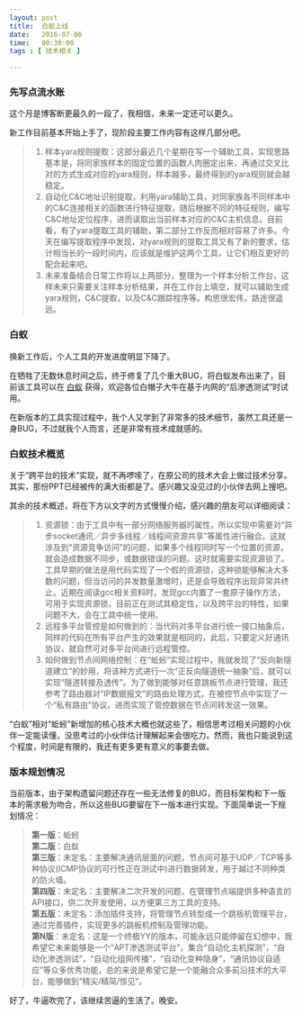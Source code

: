 ```yaml
---
layout: post
title:  白蚁上线
date:   2016-07-06
time:   00:30:00
tags : [ 技术相关 ]

---
```


### 先写点流水账
这个月是博客断更最久的一段了，我相信，未来一定还可以更久。

新工作目前基本开始上手了，现阶段主要工作内容有这样几部分吧。

> 1. 样本yara规则提取：这部分最近几个星期在写一个辅助工具，实现思路基本是，将同家族样本的固定位置的函数人肉圈定出来，再通过交叉比对的方式生成对应的yara规则，样本越多，最终得到的yara规则就会越稳定。  
> 2. 自动化C&C地址识别提取，利用yara辅助工具，对同家族各不同样本中的C&C连接相关的函数进行特征提取，随后根据不同的特征规则，编写C&C地址定位程序，进而读取出当前样本对应的C&C主机信息。目前看，有了yara提取工具的辅助，第二部分工作反而相对容易了许多。今天在编写提取程序中发现，对yara规则的提取工具又有了新的要求，估计相当长的一段时间内，应该就是维护这两个工具，让它们相互更好的配合起来吧。  
> 3. 未来准备结合日常工作将以上两部分，整理为一个样本分析工作台，这样未来只需要关注样本分析结果，并在工作台上填空，就可以辅助生成yara规则，C&C提取，以及C&C跟踪程序等。构思很宏伟，路途很遥远。

### 白蚁

换新工作后，个人工具的开发进度明显下降了。

在牺牲了无数休息时间之后，终于修复了几个重大BUG，将白蚁发布出来了，目前该工具可以在 [白蚁](http://www.rootkiter.com/Termite/) 获得，欢迎各位白帽子大牛在基于内网的“后渗透测试”时试用。

在新版本的工具实现过程中，我个人又学到了非常多的技术细节，虽然工具还是一身BUG，不过就我个人而言，还是非常有技术成就感的。

### 白蚁技术概览

关于“跨平台的技术”实现，就不再啰嗦了，在原公司的技术大会上做过技术分享。其实，那份PPT已经被传的满大街都是了。感兴趣又没见过的小伙伴去网上搜吧。

其余的技术概述，将在下方以文字的方式慢慢介绍，感兴趣的朋友可以详细阅读：  

> 1. 资源锁：由于工具中有一部分网络服务器的属性，所以实现中需要对“异步socket通讯／异步多线程／线程间资源共享”等属性进行融合。这就涉及到“资源竞争访问”的问题，如果多个线程同时写一个位置的资源，就会造成数据不同步，或数据错误的问题。这时就需要实现资源锁了。工具早期的做法是用代码实现了一个假的资源锁，这种锁能够解决大多数的问题，但当访问的并发数量激增时，还是会导致程序出现异常并终止。近期在阅读gcc相关资料时，发现gcc内置了一套原子操作方法，可用于实现资源锁，目前正在测试其稳定性，以及跨平台的特性，如果问题不大，会在工具中统一使用。
> 2. 远程多平台管控是如何做到的：当代码对多平台进行统一接口抽象后，同样的代码在所有平台产生的效果就是相同的，此后，只要定义好通讯协议，就自然可对多平台间进行远程管控。
> 3. 如何做到节点间网络控制：在“蚯蚓”实现过程中，我就发现了“反向新隧道建立”的妙用，将该种方式进行一次“正反向隧道统一抽象”后，就可以实现“隧道转接及透传”。为了做到能够对任意跳板节点进行管理，我还参考了路由器对“IP数据报文”的路由处理方式，在被控节点中实现了一个“私有路由”协议。进而实现了管控数据在节点间转发这一效果。

“白蚁”相对“蚯蚓”新增加的核心技术大概也就这些了，相信思考过相关问题的小伙伴一定能读懂，没思考过的小伙伴估计理解起来会很吃力。然而，我也只能说到这个程度，时间是有限的，我还有更多更有意义的事要去做。

### 版本规划情况
当前版本，由于架构遗留问题还存在一些无法修复的BUG，而目标架构和下一版本的需求极为吻合，所以这些BUG要留在下一版本进行实现。下面简单说一下规划情况：

> **第一版**：蚯蚓  
> **第二版**：白蚁  
> **第三版**：未定名：主要解决通讯层面的问题，节点间可基于UDP／TCP等多种协议(ICMP协议的可行性正在测试中)进行数据转发，用于越过不同种类的防火墙。  
> **第四版**：未定名：主要解决二次开发的问题，在管理节点端提供多种语言的API接口，供二次开发使用，以方便第三方工具的支持。  
> **第五版**：未定名：添加插件支持，将管理节点转型成一个跳板机管理平台，通过完善插件，实现更多的跳板机控制及管理功能。  
> **第N版**：未定名：这是一个终极YY的版本，可能永远只能停留在幻想中，我希望它未来能够是一个“APT渗透测试平台”，集合“自动化主机探测”，“自动化渗透测试”，“自动化组网传播”，“自动化变种隐身”，“通讯协议自适应”等众多优秀功能，总的来说是希望它是一个能融合众多前沿技术的大平台，能够做到“精尖/精简/惊见”。

好了，牛逼吹完了，该继续苦逼的生活了。晚安。
